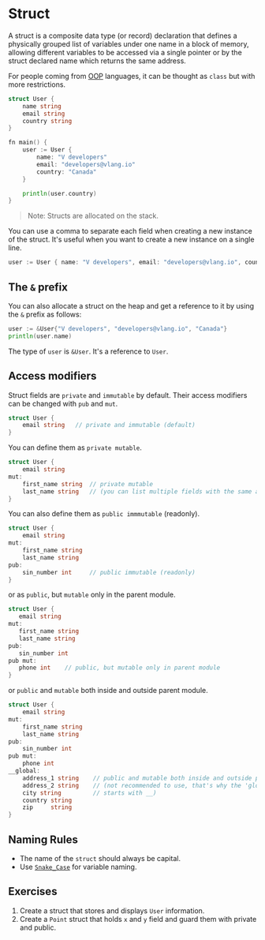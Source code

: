 # Struct

A struct is a composite data type (or record) declaration that defines a physically grouped list of variables under one name in a block of memory, allowing different variables to be accessed via a single pointer or by the struct declared name which returns the same address.

For people coming from [OOP](https://en.wikipedia.org/wiki/Object-oriented_programming) languages, it can be thought as `class` but with more restrictions.

```go
struct User {
    name string
    email string
    country string
}

fn main() {
    user := User {
        name: "V developers"
        email: "developers@vlang.io"
        country: "Canada"
    }

    println(user.country)
}
```

> Note: Structs are allocated on the stack.

You can use a comma to separate each field when creating a new instance of the struct. It's useful when you want to create a new instance on a single line.

```go
user := User { name: "V developers", email: "developers@vlang.io", country: "Canada" }
```

## The `&` prefix

You can also allocate a struct on the heap and get a reference to it by using the `&` prefix as follows:

```go
user := &User{"V developers", "developers@vlang.io", "Canada"}
println(user.name)
```

The type of `user` is `&User`. It's a reference to `User`.

## Access modifiers

Struct fields are `private` and `immutable` by default. Their access modifiers can be changed with `pub` and `mut`.

```go
struct User {
    email string   // private and immutable (default)
}
```

You can define them as `private mutable`.

```go
struct User {
    email string
mut:
    first_name string  // private mutable
    last_name string   // (you can list multiple fields with the same access modifier)
}
```

You can also define them as `public immmutable` (readonly).

```go
struct User {
    email string
mut:
    first_name string
    last_name string
pub:
    sin_number int     // public immutable (readonly)
}
```

or as `public`, but `mutable` only in the parent module.

```go
struct User {
   email string
mut:
   first_name string
   last_name string
pub:
   sin_number int
pub mut:
   phone int    // public, but mutable only in parent module 
}
```

or `public` and `mutable` both inside and outside parent module.

```go
struct User {
    email string
mut:
    first_name string
    last_name string
pub:
    sin_number int
pub mut:
    phone int
__global:
    address_1 string    // public and mutable both inside and outside parent module
    address_2 string    // (not recommended to use, that's why the 'global' keyword
    city string         // starts with __)
    country string
    zip     string
}
```

## Naming Rules

- The name of the `struct` should always be capital.
- Use [`Snake_Case`](https://github.com/v-community/v_by_example/blob/master/en/examples/section_1/variables.md#naming-rules) for variable naming.


## Exercises

1. Create a struct that stores and displays `User` information.
2. Create a `Point` struct that holds `x` and `y` field and guard them with private and public.
